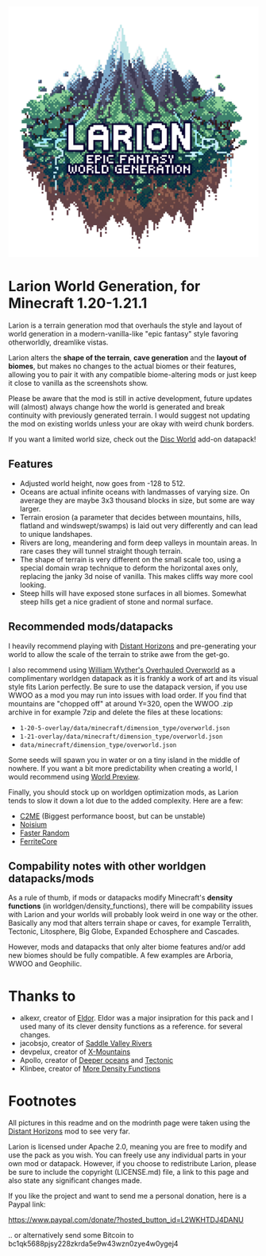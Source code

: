 ![Larion project logo](images/larion_logo.png)

# Larion World Generation, for Minecraft 1.20-1.21.1

Larion is a terrain generation mod that overhauls the style and layout of world generation in a modern-vanilla-like "epic fantasy" style favoring otherworldly, dreamlike vistas.

Larion alters the **shape of the terrain**, **cave generation** and the **layout of biomes**, but makes no changes to the actual biomes or their features, allowing you to pair it with any compatible biome-altering mods or just keep it close to vanilla as the screenshots show.

Please be aware that the mod is still in active development, future updates will (almost) always change how the world is generated and break continuity with previously generated terrain. I would suggest not updating the mod on existing worlds unless your are okay with weird chunk borders.

If you want a limited world size, check out the [Disc
World](https://modrinth.com/datapack/larion-one-continent) add-on datapack!

## Features

- Adjusted world height, now goes from -128 to 512.
- Oceans are actual infinite oceans with landmasses of varying size. On average they are maybe 3x3 thousand blocks in size, but some are way larger.
- Terrain erosion (a parameter that decides between mountains, hills, flatland and windswept/swamps) is laid out very differently and can lead to unique landshapes.
- Rivers are long, meandering and form deep valleys in mountain areas. In rare cases they will tunnel straight though terrain.
- The shape of terrain is very different on the small scale too, using a special domain wrap technique to deform the horizontal axes only, replacing the janky 3d noise of vanilla. This makes cliffs way more cool looking.
- Steep hills will have exposed stone surfaces in all biomes. Somewhat steep hills get a nice gradient of stone and normal surface.



## Recommended mods/datapacks

I heavily recommend playing with [Distant Horizons](https://modrinth.com/mod/distanthorizons) and pre-generating your world to allow the scale of the terrain to strike awe from the get-go.

I also recommend using [William Wyther's Overhauled Overworld](https://modrinth.com/datapack/william-wythers-overhauled-overworld-(datapack)) as a complimentary worldgen datapack as it is frankly a work of art and its visual style fits Larion perfectly. Be sure to use the datapack version, if you use WWOO as a mod you may run into issues with load order. If you find that mountains are "chopped off" at around Y=320, open the WWOO .zip archive in for example 7zip and delete the files at these locations:
- `1-20-5-overlay/data/minecraft/dimension_type/overworld.json`
- `1-21-overlay/data/minecraft/dimension_type/overworld.json`
- `data/minecraft/dimension_type/overworld.json`


Some seeds will spawn you in water or on a tiny island in the middle of
nowhere. If you want a bit more predictability when creating a world, I would
recommend using [World Preview](https://modrinth.com/mod/world-preview).

Finally, you should stock up on worldgen optimization mods, as Larion tends to slow it down a lot due to the added complexity. Here are a few:
- [C2ME](https://modrinth.com/mod/c2me-fabric) (Biggest performance boost, but can be unstable)
- [Noisium](https://modrinth.com/mod/noisium)
- [Faster Random](https://modrinth.com/mod/faster-random)
- [FerriteCore](https://modrinth.com/mod/ferrite-core)

## Compability notes with other worldgen datapacks/mods

As a rule of thumb, if mods or datapacks modify Minecraft's **density functions** (in worldgen/density_functions), there will be compability issues with Larion and your worlds will probably look weird in one way or the other. Basically any mod that alters terrain shape or caves, for example Terralith, Tectonic, Litosphere, Big Globe, Expanded Echosphere and Cascades.

However, mods and datapacks that only alter biome features and/or add new biomes should be fully compatible. A few examples are Arboria, WWOO and Geophilic.

# Thanks to

- alkexr, creator of
[Eldor](https://www.planetminecraft.com/data-pack/eldor/). Eldor was a major
insipration for this pack and I used many of its clever density functions as a reference.
for several changes.
- jacobsjo, creator of [Saddle Valley Rivers](https://www.planetminecraft.com/data-pack/saddle-valley-rivers-canyons-and-underground-rivers-1-18-2-only/)
- devpelux, creator of [X-Mountains](https://modrinth.com/datapack/xmountains)
- Apollo, creator of [Deeper oceans](https://modrinth.com/datapack/deeper-oceans) and [Tectonic](https://modrinth.com/datapack/tectonic)
- Klinbee, creator of [More Density Functions](https://modrinth.com/mod/more-density-functions)

# Footnotes

All pictures in this readme and on the modrinth page were taken using the
[Distant Horizons](https://modrinth.com/mod/distanthorizons) mod to see very far.

Larion is licensed under Apache 2.0, meaning you are free to modify and use the
pack as you wish. You can freely use any individual parts in your own
mod or datapack. However, if you choose to redistribute Larion, please be sure to
include the copyright (LICENSE.md) file, a link to this page and also state any
significant changes made.

If you like the project and want to send me a personal donation, here is a Paypal link:

https://www.paypal.com/donate/?hosted_button_id=L2WKHTDJ4DANU

.. or alternatively send some Bitcoin to bc1qk5688pjsy228zkrda5e9w43wzn0zye4w0ygej4
